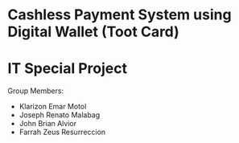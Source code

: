 # Cashless Payment System using Digital Wallet (Toot Card)

# IT Special Project

Group Members:
  - Klarizon Emar Motol
  - Joseph Renato Malabag
  - John Brian Alvior
  - Farrah Zeus Resurreccion